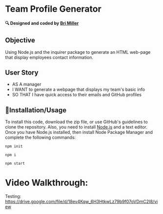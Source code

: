 # Team Profile Generator
 <h4>🔍 Designed and coded by <a href="https://github.com/mbrianna1170">Bri Miller</a></h4>

## Objective

  Using Node.js and the inquirer package to generate an HTML web-page that display employees contact information.
  
  ## User Story
  
- AS A manager
- I WANT to generate a webpage that displays my team's basic info
- SO THAT I have quick access to their emails and GitHub profiles

## 💾Installation/Usage

  To install this code, download the zip file, or use GitHub's guidelines to clone the repository. Also, you need to install [Node.js](https://nodejs.org/en/) and a text editor. Once you have Node.js installed, then install Node Package Manager and complete the following commands:

`npm init` 

`npm i`

`npm start`

# Video Walkthrough: 
Testing: https://drive.google.com/file/d/18ev4Kqw_6H3HtkwLz79b9f07oVDmC2I8/view

